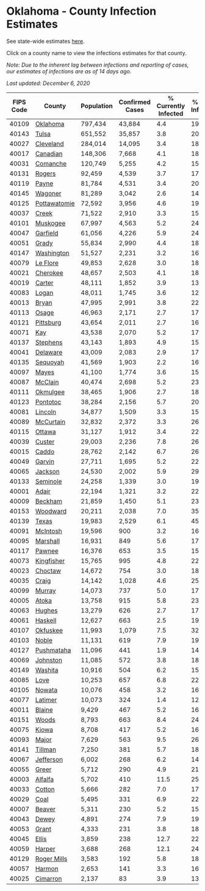 # Oklahoma - County Infection Estimates

See state-wide estimates [here](/infections/us-ok).

Click on a county name to view the infections estimates for that county.

*Note: Due to the inherent lag between infections and reporting of cases, our estimates of infections are as of 14 days ago.*

*Last updated: December 6, 2020*

|   FIPS Code |                       County |   Population |   Confirmed Cases |   % Currently Infected |   % Total Infected |
|-------------|------------------------------|--------------|-------------------|------------------------|--------------------|
|       40109 |         [Oklahoma](oklahoma) |      797,434 |            43,884 |                    4.4 |               19.9 |
|       40143 |               [Tulsa](tulsa) |      651,552 |            35,857 |                    3.8 |               20.2 |
|       40027 |       [Cleveland](cleveland) |      284,014 |            14,095 |                    3.4 |               18.2 |
|       40017 |         [Canadian](canadian) |      148,306 |             7,668 |                    4.1 |               18.4 |
|       40031 |         [Comanche](comanche) |      120,749 |             5,255 |                    4.2 |               15.7 |
|       40131 |             [Rogers](rogers) |       92,459 |             4,539 |                    3.7 |               17.5 |
|       40119 |               [Payne](payne) |       81,784 |             4,531 |                    3.4 |               20.2 |
|       40145 |           [Wagoner](wagoner) |       81,289 |             3,042 |                    2.6 |               14.0 |
|       40125 | [Pottawatomie](pottawatomie) |       72,592 |             3,956 |                    4.6 |               19.3 |
|       40037 |               [Creek](creek) |       71,522 |             2,910 |                    3.3 |               15.1 |
|       40101 |         [Muskogee](muskogee) |       67,997 |             4,563 |                    5.2 |               24.4 |
|       40047 |         [Garfield](garfield) |       61,056 |             4,226 |                    5.9 |               24.9 |
|       40051 |               [Grady](grady) |       55,834 |             2,990 |                    4.4 |               18.8 |
|       40147 |     [Washington](washington) |       51,527 |             2,231 |                    3.2 |               16.3 |
|       40079 |         [Le Flore](le-flore) |       49,853 |             2,628 |                    3.0 |               18.7 |
|       40021 |         [Cherokee](cherokee) |       48,657 |             2,503 |                    4.1 |               18.6 |
|       40019 |             [Carter](carter) |       48,111 |             1,852 |                    3.9 |               13.8 |
|       40083 |               [Logan](logan) |       48,011 |             1,745 |                    3.6 |               12.5 |
|       40013 |               [Bryan](bryan) |       47,995 |             2,991 |                    3.8 |               22.4 |
|       40113 |               [Osage](osage) |       46,963 |             2,171 |                    2.7 |               17.0 |
|       40121 |       [Pittsburg](pittsburg) |       43,654 |             2,011 |                    2.7 |               16.8 |
|       40071 |                   [Kay](kay) |       43,538 |             2,070 |                    5.2 |               17.2 |
|       40137 |         [Stephens](stephens) |       43,143 |             1,893 |                    4.9 |               15.5 |
|       40041 |         [Delaware](delaware) |       43,009 |             2,083 |                    2.9 |               17.6 |
|       40135 |         [Sequoyah](sequoyah) |       41,569 |             1,903 |                    2.2 |               16.7 |
|       40097 |               [Mayes](mayes) |       41,100 |             1,774 |                    3.6 |               15.4 |
|       40087 |           [McClain](mcclain) |       40,474 |             2,698 |                    5.2 |               23.4 |
|       40111 |         [Okmulgee](okmulgee) |       38,465 |             1,906 |                    2.7 |               18.3 |
|       40123 |         [Pontotoc](pontotoc) |       38,284 |             2,156 |                    5.7 |               20.1 |
|       40081 |           [Lincoln](lincoln) |       34,877 |             1,509 |                    3.3 |               15.1 |
|       40089 |       [McCurtain](mccurtain) |       32,832 |             2,372 |                    3.3 |               26.7 |
|       40115 |             [Ottawa](ottawa) |       31,127 |             1,912 |                    3.4 |               22.1 |
|       40039 |             [Custer](custer) |       29,003 |             2,236 |                    7.8 |               26.9 |
|       40015 |               [Caddo](caddo) |       28,762 |             2,142 |                    6.7 |               26.2 |
|       40049 |             [Garvin](garvin) |       27,711 |             1,695 |                    5.2 |               22.3 |
|       40065 |           [Jackson](jackson) |       24,530 |             2,002 |                    5.9 |               29.8 |
|       40133 |         [Seminole](seminole) |       24,258 |             1,339 |                    3.0 |               19.7 |
|       40001 |               [Adair](adair) |       22,194 |             1,321 |                    3.2 |               22.2 |
|       40009 |           [Beckham](beckham) |       21,859 |             1,450 |                    5.1 |               23.5 |
|       40153 |         [Woodward](woodward) |       20,211 |             2,038 |                    7.0 |               35.8 |
|       40139 |               [Texas](texas) |       19,983 |             2,529 |                    6.1 |               45.6 |
|       40091 |         [McIntosh](mcintosh) |       19,596 |               900 |                    3.2 |               16.3 |
|       40095 |         [Marshall](marshall) |       16,931 |               849 |                    5.6 |               17.5 |
|       40117 |             [Pawnee](pawnee) |       16,376 |               653 |                    3.5 |               15.2 |
|       40073 |     [Kingfisher](kingfisher) |       15,765 |               995 |                    4.8 |               22.3 |
|       40023 |           [Choctaw](choctaw) |       14,672 |               754 |                    3.0 |               18.2 |
|       40035 |               [Craig](craig) |       14,142 |             1,028 |                    4.6 |               25.8 |
|       40099 |             [Murray](murray) |       14,073 |               737 |                    5.0 |               17.7 |
|       40005 |               [Atoka](atoka) |       13,758 |               915 |                    5.8 |               23.8 |
|       40063 |             [Hughes](hughes) |       13,279 |               626 |                    2.7 |               17.2 |
|       40061 |           [Haskell](haskell) |       12,627 |               663 |                    2.5 |               19.3 |
|       40107 |         [Okfuskee](okfuskee) |       11,993 |             1,079 |                    7.5 |               32.2 |
|       40103 |               [Noble](noble) |       11,131 |               619 |                    7.9 |               19.8 |
|       40127 |     [Pushmataha](pushmataha) |       11,096 |               441 |                    1.9 |               14.4 |
|       40069 |         [Johnston](johnston) |       11,085 |               572 |                    3.8 |               18.4 |
|       40149 |           [Washita](washita) |       10,916 |               504 |                    6.2 |               15.6 |
|       40085 |                 [Love](love) |       10,253 |               657 |                    6.8 |               22.9 |
|       40105 |             [Nowata](nowata) |       10,076 |               458 |                    3.2 |               16.9 |
|       40077 |           [Latimer](latimer) |       10,073 |               324 |                    1.4 |               12.1 |
|       40011 |             [Blaine](blaine) |        9,429 |               467 |                    5.2 |               16.8 |
|       40151 |               [Woods](woods) |        8,793 |               663 |                    8.4 |               24.0 |
|       40075 |               [Kiowa](kiowa) |        8,708 |               417 |                    5.2 |               16.6 |
|       40093 |               [Major](major) |        7,629 |               563 |                    9.5 |               26.2 |
|       40141 |           [Tillman](tillman) |        7,250 |               381 |                    5.7 |               18.6 |
|       40067 |       [Jefferson](jefferson) |        6,002 |               268 |                    6.2 |               14.6 |
|       40055 |               [Greer](greer) |        5,712 |               290 |                    4.9 |               21.5 |
|       40003 |           [Alfalfa](alfalfa) |        5,702 |               410 |                   11.5 |               25.8 |
|       40033 |             [Cotton](cotton) |        5,666 |               282 |                    7.0 |               17.9 |
|       40029 |                 [Coal](coal) |        5,495 |               331 |                    6.9 |               22.3 |
|       40007 |             [Beaver](beaver) |        5,311 |               230 |                    5.2 |               15.4 |
|       40043 |               [Dewey](dewey) |        4,891 |               274 |                    7.9 |               19.1 |
|       40053 |               [Grant](grant) |        4,333 |               231 |                    3.8 |               18.7 |
|       40045 |               [Ellis](ellis) |        3,859 |               238 |                   12.7 |               22.0 |
|       40059 |             [Harper](harper) |        3,688 |               268 |                   12.1 |               24.4 |
|       40129 |   [Roger Mills](roger-mills) |        3,583 |               192 |                    5.8 |               18.0 |
|       40057 |             [Harmon](harmon) |        2,653 |               141 |                    3.3 |               16.6 |
|       40025 |         [Cimarron](cimarron) |        2,137 |                83 |                    3.9 |               13.9 |
